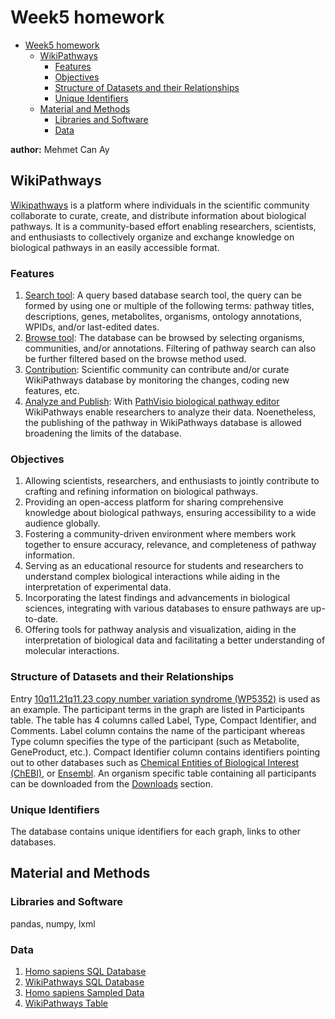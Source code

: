 # Week5 homework

- [Week5 homework](#week5-homework)
  - [WikiPathways](#wikipathways)
    - [Features](#features)
    - [Objectives](#objectives)
    - [Structure of Datasets and their Relationships](#structure-of-datasets-and-their-relationships)
    - [Unique Identifiers](#unique-identifiers)
  - [Material and Methods](#material-and-methods)
    - [Libraries and Software](#libraries-and-software)
    - [Data](#data)

**author:** Mehmet Can Ay

## WikiPathways
[Wikipathways](https://www.wikipathways.org) is a platform where individuals in the scientific community collaborate to curate, create, and distribute information about biological pathways. It is a community-based effort enabling researchers, scientists, and enthusiasts to collectively organize and exchange knowledge on biological pathways in an easily accessible format. <br>

### Features

1. [Search tool](https://www.wikipathways.org/search.html): A query based database search tool, the query can be formed by using one or multiple of the following terms: pathway titles, descriptions, genes, metabolites, organisms, ontology annotations, WPIDs, and/or last-edited dates.
2. [Browse tool](https://www.wikipathways.org/#browse): The database can be browsed by selecting organisms, communities, and/or annotations. Filtering of pathway search can also be further filtered based on the browse method used.
3. [Contribution](https://www.wikipathways.org/help.html#create): Scientific community can contribute and/or curate WikiPathways database by monitoring the changes, coding new features, etc.
4. [Analyze and Publish](https://www.wikipathways.org/#analyze): With [PathVisio biological pathway editor](https://pathvisio.org) WikiPathways enable researchers to analyze their data. Noenetheless, the publishing of the pathway in WikiPathways database is allowed broadening the limits of the database.

### Objectives

1. Allowing scientists, researchers, and enthusiasts to jointly contribute to crafting and refining information on biological pathways.
2. Providing an open-access platform for sharing comprehensive knowledge about biological pathways, ensuring accessibility to a wide audience globally.
3. Fostering a community-driven environment where members work together to ensure accuracy, relevance, and completeness of pathway information.
4. Serving as an educational resource for students and researchers to understand complex biological interactions while aiding in the interpretation of experimental data.
5. Incorporating the latest findings and advancements in biological sciences, integrating with various databases to ensure pathways are up-to-date.
6. Offering tools for pathway analysis and visualization, aiding in the interpretation of biological data and facilitating a better understanding of molecular interactions.

### Structure of Datasets and their Relationships

Entry [10q11.21q11.23 copy number variation syndrome (WP5352)](https://www.wikipathways.org/pathways/WP5352.html) is used as an example. The participant terms in the graph are listed in Participants table. The table has 4 columns called Label, Type, Compact Identifier, and Comments. Label column contains the name of the participant whereas Type column specifies the type of the participant (such as Metabolite, GeneProduct, etc.). Compact Identifier column contains identifiers pointing out to other databases such as [Chemical Entities of Biological Interest (ChEBI)](https://www.ebi.ac.uk/chebi/), or [Ensembl](https://www.ensembl.org/index.html). An organism specific table containing all participants can be downloaded from the [Downloads](https://data.wikipathways.org/current/gpml/) section.

### Unique Identifiers

The database contains unique identifiers for each graph, links to other databases.

## Material and Methods

### Libraries and Software
pandas, numpy, lxml

### Data
1. [Homo sapiens SQL Database](./data/homo_sapiens.db)
2. [WikiPathways SQL Database](./data/pathways.db)
3. [Homo sapiens Sampled Data](./data/sampled_wikipathways.csv)
4. [WikiPathways Table](./data/pathways.csv)